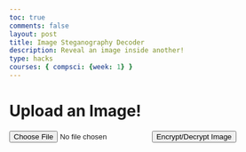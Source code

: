 ```yaml
---
toc: true
comments: false
layout: post
title: Image Steganography Decoder
description: Reveal an image inside another!
type: hacks
courses: { compsci: {week: 1} }
---
```


<h1><strong>Upload an Image!</strong></h1>
<input type="file" id="imageInput" accept="image/*">
<button id="andButton">Encrypt/Decrypt Image</button>
<br>
<div id='resultDiv'></div>
<script src="../../../assets/js/steganographyDecode.js" type="text/javascript"></script>